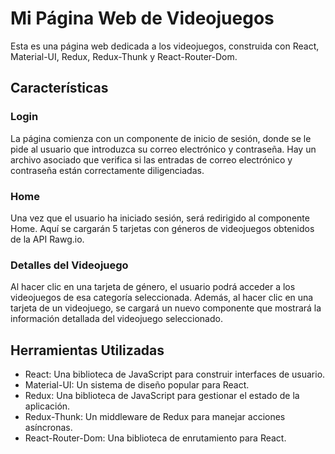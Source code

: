 # Mi Página Web de Videojuegos

Esta es una página web dedicada a los videojuegos, construida con React, Material-UI, Redux, Redux-Thunk y React-Router-Dom.

## Características

### Login

La página comienza con un componente de inicio de sesión, donde se le pide al usuario que introduzca su correo electrónico y contraseña. Hay un archivo asociado que verifica si las entradas de correo electrónico y contraseña están correctamente diligenciadas.

### Home

Una vez que el usuario ha iniciado sesión, será redirigido al componente Home. Aquí se cargarán 5 tarjetas con géneros de videojuegos obtenidos de la API Rawg.io.

### Detalles del Videojuego

Al hacer clic en una tarjeta de género, el usuario podrá acceder a los videojuegos de esa categoría seleccionada. Además, al hacer clic en una tarjeta de un videojuego, se cargará un nuevo componente que mostrará la información detallada del videojuego seleccionado.

## Herramientas Utilizadas

- React: Una biblioteca de JavaScript para construir interfaces de usuario.
- Material-UI: Un sistema de diseño popular para React.
- Redux: Una biblioteca de JavaScript para gestionar el estado de la aplicación.
- Redux-Thunk: Un middleware de Redux para manejar acciones asíncronas.
- React-Router-Dom: Una biblioteca de enrutamiento para React.
